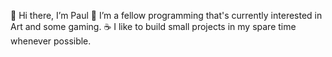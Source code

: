 👋 Hi there, I’m Paul
👀 I’m a fellow programming that's currently interested in Art and some gaming.
☕ I like to build small projects in my spare time whenever possible.
